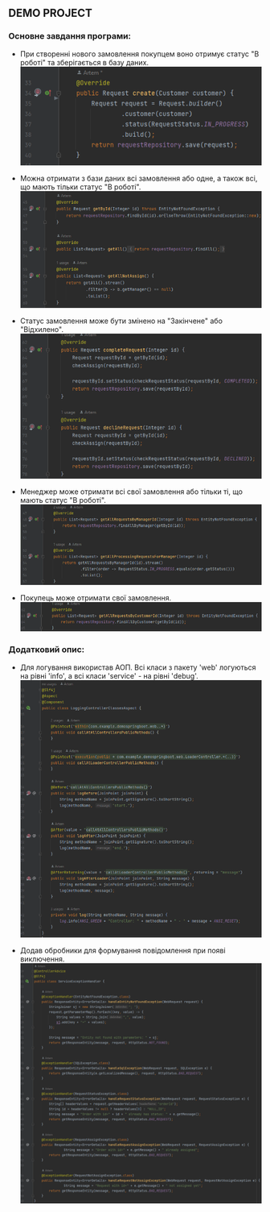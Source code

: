 ## **DEMO PROJECT**

### Основне завдання програми:

- При створенні нового замовлення покупцем воно отримує статус "В роботі" та зберігається в базу даних.
![img_1.png](readme_images/img_1.png)

- Можна отримати з бази даних всі замовлення або одне, а також всі, що мають тільки статус "В роботі".
![img_2.png](readme_images/img_2.png)

- Статус замовлення може бути змінено на "Закінчене" або "Відхилено".
![img.png](readme_images/img_3.png)

- Менеджер може отримати всі свої замовлення або тільки ті, що мають статус "В роботі".
![img.png](readme_images/img_4.png)

- Покупець може отримати свої замовлення.
![img.png](readme_images/img_5.png)


### Додатковий опис:

- Для логування використав АОП. Всі класи з пакету 'web' логуються на рівні 'info', а всі класи 'service' - на рівні 'debug'.
![img.png](readme_images/img_6.png)

- Додав обробники для формування повідомлення при появі виключення.
![img_1.png](readme_images/img_7.png)
